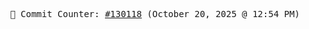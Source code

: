 <p align="center">
    <samp>
        📮 Commit Counter: <a href="https://github.com/Javascript-void0/Javascript-void0/commits/main">#130118</a> (October 20, 2025 @ 12:54 PM)
    </samp>
</p>